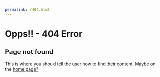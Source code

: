 ```yaml
---
permalink: /404.html
---
```


# Opps!! - 404 Error

## Page not found

This is where you should tell the user how to find their content. Maybe on
the <a href="/">home page?</a>
